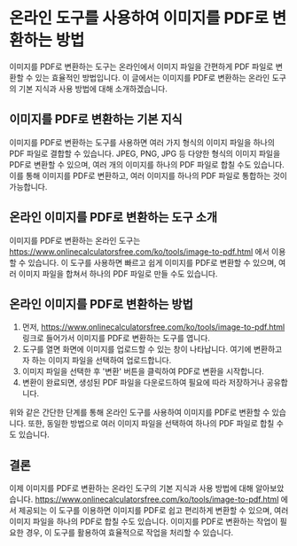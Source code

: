 온라인 도구를 사용하여 이미지를 PDF로 변환하는 방법
==============================

이미지를 PDF로 변환하는 도구는 온라인에서 이미지 파일을 간편하게 PDF 파일로 변환할 수 있는 효율적인 방법입니다. 이 글에서는 이미지를 PDF로 변환하는 온라인 도구의 기본 지식과 사용 방법에 대해 소개하겠습니다.

이미지를 PDF로 변환하는 기본 지식
--------------------

이미지를 PDF로 변환하는 도구를 사용하면 여러 가지 형식의 이미지 파일을 하나의 PDF 파일로 결합할 수 있습니다. JPEG, PNG, JPG 등 다양한 형식의 이미지 파일을 PDF로 변환할 수 있으며, 여러 개의 이미지를 하나의 PDF 파일로 합칠 수도 있습니다. 이를 통해 이미지를 PDF로 변환하고, 여러 이미지를 하나의 PDF 파일로 통합하는 것이 가능합니다.

온라인 이미지를 PDF로 변환하는 도구 소개
------------------------

이미지를 PDF로 변환하는 온라인 도구는 <https://www.onlinecalculatorsfree.com/ko/tools/image-to-pdf.html> 에서 이용할 수 있습니다. 이 도구를 사용하면 빠르고 쉽게 이미지를 PDF로 변환할 수 있으며, 여러 이미지 파일을 합쳐서 하나의 PDF 파일로 만들 수도 있습니다.

온라인 이미지를 PDF로 변환하는 방법
---------------------

1. 먼저, <https://www.onlinecalculatorsfree.com/ko/tools/image-to-pdf.html> 링크로 들어가서 이미지를 PDF로 변환하는 도구를 엽니다.
2. 도구를 열면 화면에 이미지를 업로드할 수 있는 창이 나타납니다. 여기에 변환하고자 하는 이미지 파일을 선택하여 업로드합니다.
3. 이미지 파일을 선택한 후 '변환' 버튼을 클릭하여 PDF로 변환을 시작합니다.
4. 변환이 완료되면, 생성된 PDF 파일을 다운로드하여 필요에 따라 저장하거나 공유합니다.

위와 같은 간단한 단계를 통해 온라인 도구를 사용하여 이미지를 PDF로 변환할 수 있습니다. 또한, 동일한 방법으로 여러 이미지 파일을 선택하여 하나의 PDF 파일로 합칠 수도 있습니다.

결론
--

이제 이미지를 PDF로 변환하는 온라인 도구의 기본 지식과 사용 방법에 대해 알아보았습니다. <https://www.onlinecalculatorsfree.com/ko/tools/image-to-pdf.html> 에서 제공되는 이 도구를 이용하면 이미지를 PDF로 쉽고 편리하게 변환할 수 있으며, 여러 이미지 파일을 하나의 PDF로 합칠 수도 있습니다. 이미지를 PDF로 변환하는 작업이 필요한 경우, 이 도구를 활용하여 효율적으로 작업을 처리할 수 있습니다.